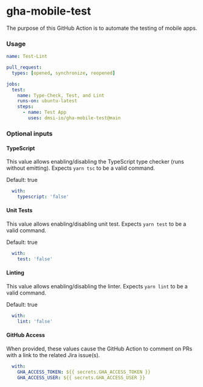 # gha-mobile-test

The purpose of this GitHub Action is to automate the testing of mobile apps.

### Usage

```yaml
name: Test-Lint

pull_request:
  types: [opened, synchronize, reopened]

jobs:
  test:
    name: Type-Check, Test, and Lint
    runs-on: ubuntu-latest
    steps:
      - name: Test App
        uses: dmsi-io/gha-mobile-test@main
```

### Optional inputs

#### TypeScript

This value allows enabling/disabling the TypeScript type checker (runs without emitting). Expects `yarn tsc` to be a valid command.

Default: true

```yaml
  with:
    typescript: 'false'
```

#### Unit Tests

This value allows enabling/disabling unit test. Expects `yarn test` to be a valid command.

Default: true

```yaml
  with:
    test: 'false'
```

#### Linting

This value allows enabling/disabling the linter. Expects `yarn lint` to be a valid command.

Default: true

```yaml
  with:
    lint: 'false'
```

#### GitHub Access

When provided, these values cause the GitHub Action to comment on PRs with a link to the related Jira issue(s).

```yaml
  with:
    GHA_ACCESS_TOKEN: ${{ secrets.GHA_ACCESS_TOKEN }}
    GHA_ACCESS_USER: ${{ secrets.GHA_ACCESS_USER }}
```
